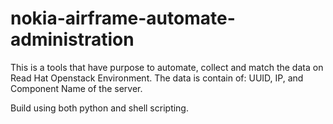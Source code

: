 # nokia-airframe-automate-administration
This is a tools that have purpose to automate, collect and match the data on Read Hat Openstack Environment.
The data is contain of: UUID, IP, and Component Name of the server.

Build using both python and shell scripting.
